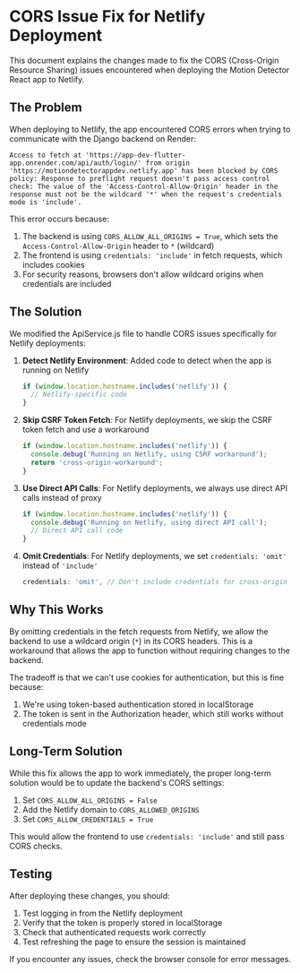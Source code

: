 # CORS Issue Fix for Netlify Deployment

This document explains the changes made to fix the CORS (Cross-Origin Resource Sharing) issues encountered when deploying the Motion Detector React app to Netlify.

## The Problem

When deploying to Netlify, the app encountered CORS errors when trying to communicate with the Django backend on Render:

```
Access to fetch at 'https://app-dev-flutter-app.onrender.com/api/auth/login/' from origin 'https://motiondetectorappdev.netlify.app' has been blocked by CORS policy: Response to preflight request doesn't pass access control check: The value of the 'Access-Control-Allow-Origin' header in the response must not be the wildcard '*' when the request's credentials mode is 'include'.
```

This error occurs because:

1. The backend is using `CORS_ALLOW_ALL_ORIGINS = True`, which sets the `Access-Control-Allow-Origin` header to `*` (wildcard)
2. The frontend is using `credentials: 'include'` in fetch requests, which includes cookies
3. For security reasons, browsers don't allow wildcard origins when credentials are included

## The Solution

We modified the ApiService.js file to handle CORS issues specifically for Netlify deployments:

1. **Detect Netlify Environment**: Added code to detect when the app is running on Netlify
   ```javascript
   if (window.location.hostname.includes('netlify')) {
     // Netlify-specific code
   }
   ```

2. **Skip CSRF Token Fetch**: For Netlify deployments, we skip the CSRF token fetch and use a workaround
   ```javascript
   if (window.location.hostname.includes('netlify')) {
     console.debug('Running on Netlify, using CSRF workaround');
     return 'cross-origin-workaround';
   }
   ```

3. **Use Direct API Calls**: For Netlify deployments, we always use direct API calls instead of proxy
   ```javascript
   if (window.location.hostname.includes('netlify')) {
     console.debug('Running on Netlify, using direct API call');
     // Direct API call code
   }
   ```

4. **Omit Credentials**: For Netlify deployments, we set `credentials: 'omit'` instead of `'include'`
   ```javascript
   credentials: 'omit', // Don't include credentials for cross-origin requests from Netlify
   ```

## Why This Works

By omitting credentials in the fetch requests from Netlify, we allow the backend to use a wildcard origin (`*`) in its CORS headers. This is a workaround that allows the app to function without requiring changes to the backend.

The tradeoff is that we can't use cookies for authentication, but this is fine because:

1. We're using token-based authentication stored in localStorage
2. The token is sent in the Authorization header, which still works without credentials mode

## Long-Term Solution

While this fix allows the app to work immediately, the proper long-term solution would be to update the backend's CORS settings:

1. Set `CORS_ALLOW_ALL_ORIGINS = False`
2. Add the Netlify domain to `CORS_ALLOWED_ORIGINS`
3. Set `CORS_ALLOW_CREDENTIALS = True`

This would allow the frontend to use `credentials: 'include'` and still pass CORS checks.

## Testing

After deploying these changes, you should:

1. Test logging in from the Netlify deployment
2. Verify that the token is properly stored in localStorage
3. Check that authenticated requests work correctly
4. Test refreshing the page to ensure the session is maintained

If you encounter any issues, check the browser console for error messages.
